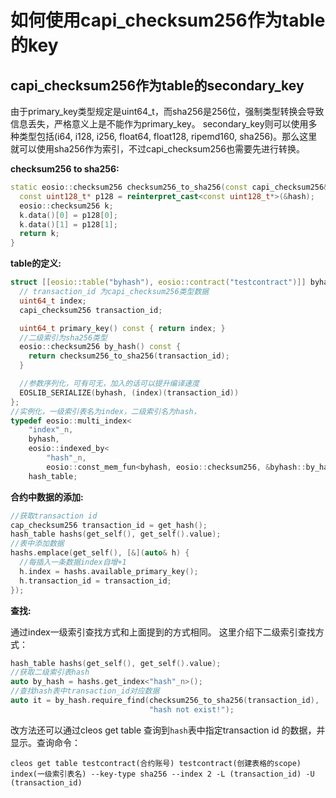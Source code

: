 # 如何使用capi_checksum256作为table的key

## capi_checksum256作为table的secondary_key

由于primary_key类型规定是uint64_t，而sha256是256位，强制类型转换会导致信息丢失，严格意义上是不能作为primary_key。
secondary_key则可以使用多种类型包括(i64, i128, i256, float64, float128, ripemd160, sha256)。那么这里就可以使用sha256作为索引，不过capi_checksum256也需要先进行转换。

**checksum256 to sha256:**

```c++
static eosio::checksum256 checksum256_to_sha256(const capi_checksum256& hash) {
  const uint128_t* p128 = reinterpret_cast<const uint128_t*>(&hash);
  eosio::checksum256 k;
  k.data()[0] = p128[0];
  k.data()[1] = p128[1];
  return k;
}
```

**table的定义:**

```c++
struct [[eosio::table("byhash"), eosio::contract("testcontract")]] byhash {
  // transaction_id 为capi_checksum256类型数据
  uint64_t index;
  capi_checksum256 transaction_id;

  uint64_t primary_key() const { return index; }
  //二级索引为sha256类型
  eosio::checksum256 by_hash() const {
    return checksum256_to_sha256(transaction_id);
  }

  //参数序列化，可有可无，加入的话可以提升编译速度
  EOSLIB_SERIALIZE(byhash, (index)(transaction_id))
};
//实例化，一级索引表名为index，二级索引名为hash，
typedef eosio::multi_index<
    "index"_n,
    byhash,
    eosio::indexed_by<
        "hash"_n,
        eosio::const_mem_fun<byhash, eosio::checksum256, &byhash::by_hash>>>
    hash_table;
```

**合约中数据的添加:**

```c++
//获取transaction id
cap_checksum256 transaction_id = get_hash();
hash_table hashs(get_self(), get_self().value);
//表中添加数据
hashs.emplace(get_self(), [&](auto& h) { 
  //每插入一条数据index自增+1
  h.index = hashs.available_primary_key();
  h.transaction_id = transaction_id; 
});
```

**查找:**

通过index一级索引查找方式和上面提到的方式相同。
这里介绍下二级索引查找方式：
```c++
hash_table hashs(get_self(), get_self().value);
//获取二级索引表hash
auto by_hash = hashs.get_index<"hash"_n>();
//查找hash表中transaction_id对应数据
auto it = by_hash.require_find(checksum256_to_sha256(transaction_id),
                               "hash not exist!");
```
改方法还可以通过cleos get table 查询到`hash`表中指定transaction id 的数据，并显示。查询命令：
```
cleos get table testcontract(合约账号) testcontract(创建表格的scope) index(一级索引表名) --key-type sha256 --index 2 -L (transaction_id) -U (transaction_id)
```
